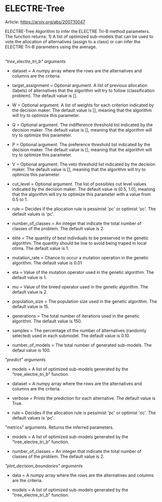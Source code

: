 # ELECTRE-Tree

Article: https://arxiv.org/abs/2007.10047

ELECTRE-Tree Algorithm to infer the ELECTRE Tri-B method parameters. The function returns: 1) A list of optimized sub-models that can be used to vote the allocation of alternatives (assign to a class) or can infer the ELECTRE Tri-B parameters using the average.


<br/> *"tree_electre_tri_b" arguments*<br/>
 
* dataset = A numpy array where the rows are the alternatives and columns are the criteria. 

* target_assignment = Optional argument. A list of previous allocation (labels) of alternatives that the algorithm will try to follow (classification problem). The default value is [].

* W = Optional argument. A list of weights for each criterion indicated by the decision maker. The default value is [], meaning that the algorithm will try to optimize this parameter.

* Q = Optional argument. The indifference threshold list indicated by the decision maker. The default value is [], meaning that the algorithm will try to optimize this parameter.

* P = Optional argument. The preference threshold list indicated by the decision maker. The default value is [], meaning that the algorithm will try to optimize this parameter.

* V = Optional argument. The veto threshold list indicated by the decision maker. The default value is [], meaning that the algorithm will try to optimize this parameter.

* cut_level = Optional argument. The list of possibles cut level values indicated by the decision maker. The default value is [0.5, 1.0], meaning that the algorithm will try to optimize this parameter with a value from 0.5 to 1.

* rule = Decides if the allocation rule is pessimist 'pc' or optimist 'oc'. The default values is 'pc'.

* number_of_classes = An integer that indicate the total number of classes of the problem. The default value is 2.

* elite = The quantity of best indivduals to be preserved in the genetic algorithm. The quantity should be low to avoid being traped in local otima. The default value is 1.

* mutation_rate = Chance to occur a mutation operation in the genetic algorithm. The default value is 0.01

* eta = Value of the mutation operator used in the genetic algorithm. The default value is 1.

* mu = Value of the breed operator used in the genetic algorithm. The default value is 2.

* population_size = The population size used in the genetic algorithm. The default value is 15.

* generations = The total number of iterations used in the genetic algorithm. The default value is 150.

* samples = The percentage of the number of alternatives (randomly selected) used in each submodel. The default value is 0.10.

* number_of_models = The total number of generated sub-models. The defaul value is 100.


*"predict" arguments*

* models = A list of optimized sub-models generated by the  "tree_electre_tri_b" function.

* dataset = A numpy array where the rows are the alternatives and columns are the criteria. 

* verbose = Prints the prediction for each alternative. The default value is True.

* rule = Decides if the allocation rule is pessimist 'pc' or optimist 'oc'. The default values is 'pc'.


"metrics" arguments. Returns the inferred parameters. 

* models = A list of optimized sub-models generated by the  "tree_electre_tri_b" function.

* number_of_classes = An integer that indicate the total number of classes of the problem. The default value is 2.


*"plot_decision_boundaries" arguments*

* data = A numpy array where the rows are the alternatives and columns are the criteria.  

* models = A list of optimized sub-models generated by the  "tree_electre_tri_b" function.
